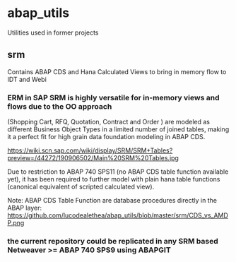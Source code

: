 # abap_utils
Utilities used in former projects

## srm

Contains ABAP CDS and Hana Calculated Views to bring in memory flow to IDT and Webi

### ERM in SAP SRM is highly versatile for in-memory views and flows due to the OO approach

(Shopping Cart, RFQ, Quotation, Contract and Order ) are modeled as different Business Object Types 
in a limited number of joined tables, making it a perfect fit for high grain data foundation modeling in ABAP CDS.

https://wiki.scn.sap.com/wiki/display/SRM/SRM+Tables?preview=/44272/190906502/Main%20SRM%20Tables.jpg

Due to restriction to ABAP 740 SPS11 (no ABAP CDS table function available yet), it has been required to further model with plain hana table functions (canonical equivalent of scripted calculated view). 

Note: ABAP CDS Table Function are database procedures directly in the ABAP layer:
https://github.com/lucodealethea/abap_utils/blob/master/srm/CDS_vs_AMDP.png

### the current repository could be replicated in any SRM based Netweaver >= ABAP 740 SPS9 using ABAPGIT



